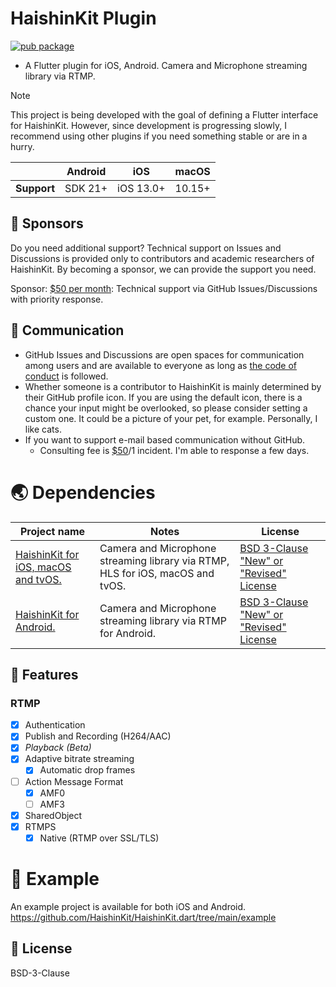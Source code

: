 # HaishinKit Plugin

[![pub package](https://img.shields.io/pub/v/haishin_kit.svg)](https://pub.dev/packages/haishin_kit)

* A Flutter plugin for iOS, Android. Camera and Microphone streaming library via RTMP.

> [!NOTE]
> This project is being developed with the goal of defining a Flutter interface for HaishinKit.
> However, since development is progressing slowly, I recommend using other plugins if you need something stable or are in a hurry.

|             | Android | iOS       |macOS      | 
|-------------|---------|-----------|-----------|
| **Support** | SDK 21+ | iOS 13.0+ |10.15+	    |

## 💖 Sponsors

Do you need additional support? Technical support on Issues and Discussions is provided only to
contributors and academic researchers of HaishinKit. By becoming a sponsor, we can provide the
support you need.

Sponsor: [$50 per month](https://github.com/sponsors/shogo4405): Technical support via GitHub
Issues/Discussions with priority response.

## 💬 Communication

* GitHub Issues and Discussions are open spaces for communication among users and are available to
  everyone as long
  as [the code of conduct](https://github.com/HaishinKit/HaishinKit.dart?tab=coc-ov-file) is
  followed.
* Whether someone is a contributor to HaishinKit is mainly determined by their GitHub profile icon.
  If you are using the default icon, there is a chance your input might be overlooked, so please
  consider setting a custom one. It could be a picture of your pet, for example. Personally, I like
  cats.
* If you want to support e-mail based communication without GitHub.
    * Consulting fee is [$50](https://www.paypal.me/shogo4405/50USD)/1 incident. I'm able to
      response a few days.

# 🌏 Dependencies

 Project name                                                                          | Notes                                                                          | License                                                                                                         
---------------------------------------------------------------------------------------|--------------------------------------------------------------------------------|-----------------------------------------------------------------------------------------------------------------
 [HaishinKit for iOS, macOS and tvOS.](https://github.com/HaishinKit/HaishinKit.swift) | Camera and Microphone streaming library via RTMP, HLS for iOS, macOS and tvOS. | [BSD 3-Clause "New" or "Revised" License](https://github.com/HaishinKit/HaishinKit.swift/blob/master/LICENSE.md) 
 [HaishinKit for Android.](https://github.com/HaishinKit/HaishinKit.kt)                | Camera and Microphone streaming library via RTMP for Android.                  | [BSD 3-Clause "New" or "Revised" License](https://github.com/HaishinKit/HaishinKit.kt/blob/master/LICENSE.md)    

## 🎨 Features

### RTMP

- [x] Authentication
- [x] Publish and Recording (H264/AAC)
- [x] _Playback (Beta)_
- [x] Adaptive bitrate streaming
    - [x] Automatic drop frames
- [ ] Action Message Format
    - [x] AMF0
    - [ ] AMF3
- [x] SharedObject
- [x] RTMPS
    - [x] Native (RTMP over SSL/TLS)

# 🐾 Example

An example project is available for both iOS and Android.
https://github.com/HaishinKit/HaishinKit.dart/tree/main/example

## 📜 License

BSD-3-Clause
